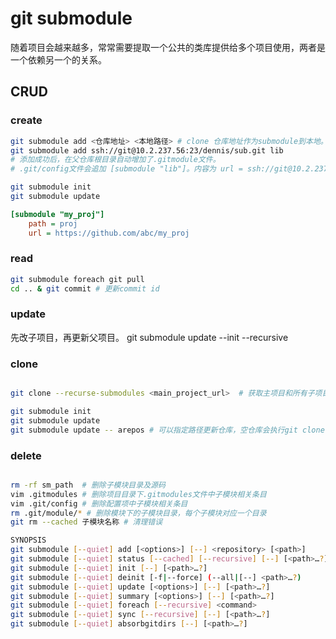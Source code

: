 # git submodule

随着项目会越来越多，常常需要提取一个公共的类库提供给多个项目使用，两者是一个依赖另一个的关系。



## CRUD

### create

``` bash
git submodule add <仓库地址> <本地路径> # clone 仓库地址作为submodule到本地。
git submodule add ssh://git@10.2.237.56:23/dennis/sub.git lib
# 添加成功后，在父仓库根目录自动增加了.gitmodule文件。
# .git/config文件会追加 [submodule "lib"]。内容为 url = ssh://git@10.2.237.56:23/dennis/sub.git

git submodule init
git submodule update 

```



``` ini
[submodule "my_proj"]
	path = proj
	url = https://github.com/abc/my_proj
```



### read

``` bash
git submodule foreach git pull
cd .. & git commit # 更新commit id
```

### update

先改子项目，再更新父项目。
 git submodule update --init --recursive 

### clone



``` bash

git clone --recurse-submodules <main_project_url>  # 获取主项目和所有子项目源码

git submodule init
git submodule update
git submodule update -- arepos # 可以指定路径更新仓库，空仓库会执行git clone

```



### delete

``` bash

rm -rf sm_path  # 删除子模块目录及源码
vim .gitmodules # 删除项目目录下.gitmodules文件中子模块相关条目
vim .git/config # 删除配置项中子模块相关条目
rm .git/module/* # 删除模块下的子模块目录，每个子模块对应一个目录
git rm --cached 子模块名称 # 清理错误
```
``` bash
SYNOPSIS
git submodule [--quiet] add [<options>] [--] <repository> [<path>]
git submodule [--quiet] status [--cached] [--recursive] [--] [<path>…?]
git submodule [--quiet] init [--] [<path>…?]
git submodule [--quiet] deinit [-f|--force] (--all|[--] <path>…?)
git submodule [--quiet] update [<options>] [--] [<path>…?]
git submodule [--quiet] summary [<options>] [--] [<path>…?]
git submodule [--quiet] foreach [--recursive] <command>
git submodule [--quiet] sync [--recursive] [--] [<path>…?]
git submodule [--quiet] absorbgitdirs [--] [<path>…?]
```

